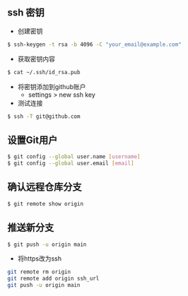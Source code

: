 ## ssh 密钥
-   创建密钥
```bash
$ ssh-keygen -t rsa -b 4096 -C "your_email@example.com"
```
-  获取密钥内容
```bash
$ cat ~/.ssh/id_rsa.pub
```
-   将密钥添加到github账户
    -  settings > new ssh key
-   测试连接
```bash
$ ssh -T git@github.com
```

## 设置Git用户
```bash
$ git config --global user.name [username]
$ git config --global user.email [email]
```

## 确认远程仓库分支
```bash
$ git remote show origin
```
## 推送新分支
```bash
$ git push -u origin main
```
-   将https改为ssh
```bash
git remote rm origin
git remote add origin ssh_url
git push -u origin main